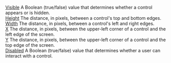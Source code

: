[Visible](filename.md) A Boolean (true/false) value that determines whether a control appears or is hidden.<br>
[Height](filename.md) The distance, in pixels, between a control's top and bottom edges.<br>
[Width](filename.md) The distance, in pixels, between a control's left and right edges.<br>
[X](filename.md) The distance, in pixels, between the upper-left corner of a control and the left edge of the screen.<br>
[Y](filename.md) The distance, in pixels, between the upper-left corner of a control and the top edge of the screen.<br>
[Disabled](filename.md) A Boolean (true/false) value that determines whether a user can interact with a control.
